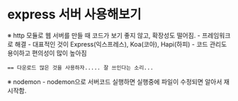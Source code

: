 # express 서버 사용해보기

※ http 모듈로 웹 서버를 만들 때 코드가 보기 좋지 않고, 확장성도 떨어짐.
    - 프레임워크로 해결
    - 대표적인 것이 Express(익스프레스), Koa(코아), Hapi(하피)
    - 코드 관리도 용이하고 편의성이 많이 높아짐

    == 다운로드 많은 것을 사용하자..... 잘 쓰인다는 소리...


※ nodemon
    - nodemon으로 서버코드 실행하면 실행중에 파일이 수정되면 알아서 재시작함.

    